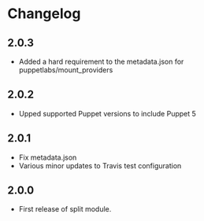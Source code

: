 # Changelog

## 2.0.3

- Added a hard requirement to the metadata.json for puppetlabs/mount_providers

## 2.0.2

- Upped supported Puppet versions to include Puppet 5

## 2.0.1

- Fix metadata.json
- Various minor updates to Travis test configuration

## 2.0.0

- First release of split module.
